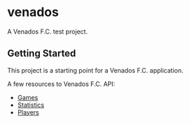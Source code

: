 # venados

A Venados F.C. test project.

## Getting Started

This project is a starting point for a Venados F.C. application.

A few resources to Venados F.C. API:

- [Games](https://venados.dacodes.mx/api/games)
- [Statistics](https://venados.dacodes.mx/api/statistics)
- [Players](https://venados.dacodes.mx/api/players)
